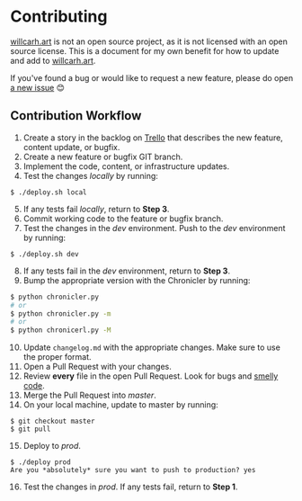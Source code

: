 # Contributing
[willcarh.art](https://www.willcarh.art) is not an open source project, as it is not licensed with an open source license. This is a document for my own benefit for how to update and add to [willcarh.art](https://www.willcarh.art).

If you've found a bug or would like to request a new feature, please do open [a new issue](https://github.com/wcarhart/willcarh.art/issues/new) 😊

## Contribution Workflow
1. Create a story in the backlog on [Trello](https://trello.com/b/glDTHpCJ/willcarhart) that describes the new feature, content update, or bugfix.
2. Create a new feature or bugfix GIT branch.
3. Implement the code, content, or infrastructure updates.
4. Test the changes _locally_ by running:
```
$ ./deploy.sh local
```
5. If any tests fail _locally_, return to **Step 3**.
6. Commit working code to the feature or bugfix branch.
7. Test the changes in the _dev_ environment. Push to the _dev_ environment by running:
``` 
$ ./deploy.sh dev
```
8. If any tests fail in the _dev_ environment, return to **Step 3**.
9. Bump the appropriate version with the Chronicler by running:
```bash
$ python chronicler.py
# or
$ python chronicler.py -m
# or
$ python chronicerl.py -M
```
10. Update `changelog.md` with the appropriate changes. Make sure to use the proper format.
11. Open a Pull Request with your changes.
12. Review **every** file in the open Pull Request. Look for bugs and [smelly code](https://blog.codinghorror.com/code-smells/).
13. Merge the Pull Request into _master_.
14. On your local machine, update to master by running:
```
$ git checkout master
$ git pull
```
15. Deploy to _prod_.
```
$ ./deploy prod
Are you *absolutely* sure you want to push to production? yes
```
16. Test the changes in _prod_. If any tests fail, return to **Step 1**.
